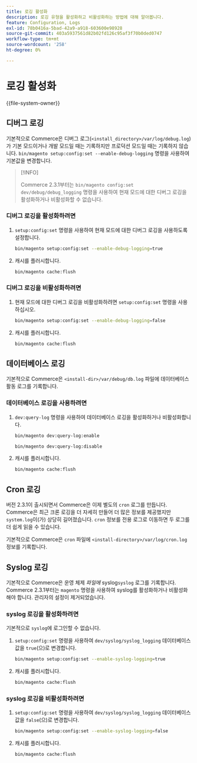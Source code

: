 ```yaml
---
title: 로깅 활성화
description: 로깅 유형을 활성화하고 비활성화하는 방법에 대해 알아봅니다.
feature: Configuration, Logs
exl-id: 78b0416a-5bad-42a9-a918-603600e98928
source-git-commit: 403a5937561d82b02fd126c95af3f70b0ded0747
workflow-type: tm+mt
source-wordcount: '258'
ht-degree: 0%

---
```


# 로깅 활성화

{{file-system-owner}}

## 디버그 로깅

기본적으로 Commerce은 디버그 로그(`<install_directory>/var/log/debug.log`)가 기본 모드이거나 개발 모드일 때는 기록하지만 프로덕션 모드일 때는 기록하지 않습니다. `bin/magento setup:config:set --enable-debug-logging` 명령을 사용하여 기본값을 변경합니다.

>[!INFO]
>
>Commerce 2.3.1부터는 `bin/magento config:set dev/debug/debug_logging` 명령을 사용하여 현재 모드에 대한 디버그 로깅을 활성화하거나 비활성화할 수 없습니다.

### 디버그 로깅을 활성화하려면

1. `setup:config:set` 명령을 사용하여 현재 모드에 대한 디버그 로깅을 사용하도록 설정합니다.

   ```bash
   bin/magento setup:config:set --enable-debug-logging=true
   ```

1. 캐시를 플러시합니다.

   ```bash
   bin/magento cache:flush
   ```

### 디버그 로깅을 비활성화하려면

1. 현재 모드에 대한 디버그 로깅을 비활성화하려면 `setup:config:set` 명령을 사용하십시오.

   ```bash
   bin/magento setup:config:set --enable-debug-logging=false
   ```

1. 캐시를 플러시합니다.

   ```bash
   bin/magento cache:flush
   ```

## 데이터베이스 로깅

기본적으로 Commerce은 `<install-dir>/var/debug/db.log` 파일에 데이터베이스 활동 로그를 기록합니다.

### 데이터베이스 로깅을 사용하려면

1. `dev:query-log` 명령을 사용하여 데이터베이스 로깅을 활성화하거나 비활성화합니다.

   ```bash
   bin/magento dev:query-log:enable
   ```

   ```bash
   bin/magento dev:query-log:disable
   ```

1. 캐시를 플러시합니다.

   ```bash
   bin/magento cache:flush
   ```

## Cron 로깅

버전 2.3.1이 출시되면서 Commerce은 이제 별도의 `cron` 로그를 만듭니다. \
Commerce은 최근 크론 로깅을 더 자세히 만들어 더 많은 정보를 제공했지만 `system.log`이(가) 상당히 길어졌습니다.
`cron` 정보를 전용 로그로 이동하면 두 로그를 더 쉽게 읽을 수 있습니다.

기본적으로 Commerce은 `cron` 파일에 `<install-directory>/var/log/cron.log` 정보를 기록합니다.

## Syslog 로깅

기본적으로 Commerce은 운영 체제 _파일에_ syslog`syslog` 로그를 기록합니다.
Commerce 2.3.1부터는 `magento` 명령을 사용하여 syslog를 활성화하거나 비활성화해야 합니다.
관리자의 설정이 제거되었습니다.

### syslog 로깅을 활성화하려면

기본적으로 `syslog`에 로그인할 수 없습니다.

1. `setup:config:set` 명령을 사용하여 `dev/syslog/syslog_logging` 데이터베이스 값을 `true`(으)로 변경합니다.

   ```bash
   bin/magento setup:config:set --enable-syslog-logging=true
   ```

1. 캐시를 플러시합니다.

   ```bash
   bin/magento cache:flush
   ```

### syslog 로깅을 비활성화하려면

1. `setup:config:set` 명령을 사용하여 `dev/syslog/syslog_logging` 데이터베이스 값을 `false`(으)로 변경합니다.

   ```bash
   bin/magento setup:config:set --enable-syslog-logging=false
   ```

1. 캐시를 플러시합니다.

   ```bash
   bin/magento cache:flush
   ```
